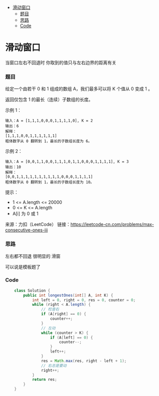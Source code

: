 - [滑动窗口](#滑动窗口)
    - [题目](#题目)
    - [思路](#思路)
    - [Code](#code)

# 滑动窗口

当窗口左右不回退时 你取到的值只与左右边界的距离有关

### 题目

给定一个由若干 0 和 1 组成的数组 A，我们最多可以将 K 个值从 0 变成 1 。

返回仅包含 1 的最长（连续）子数组的长度。


示例 1：
```
输入：A = [1,1,1,0,0,0,1,1,1,1,0], K = 2
输出：6
解释： 
[1,1,1,0,0,1,1,1,1,1,1]
粗体数字从 0 翻转到 1，最长的子数组长度为 6。
```
示例 2：
```
输入：A = [0,0,1,1,0,0,1,1,1,0,1,1,0,0,0,1,1,1,1], K = 3
输出：10
解释：
[0,0,1,1,1,1,1,1,1,1,1,1,0,0,0,1,1,1,1]
粗体数字从 0 翻转到 1，最长的子数组长度为 10。
```

提示：

- 1 <= A.length <= 20000
- 0 <= K <= A.length
- A[i] 为 0 或 1 

来源：力扣（LeetCode）
链接：https://leetcode-cn.com/problems/max-consecutive-ones-iii

### 思路

左右都不回退 很明显的 滑窗

可以说是模板题了

### Code
```java
    class Solution {
        public int longestOnes(int[] A, int K) {
            int left = 0, right = 0, res = 0, counter = 0;
            while (right < A.length) {
                // 检查右
                if (A[right] == 0) {
                    counter++;
                }
                // 左动
                while (counter > K) {
                    if (A[left] == 0) {
                        counter--;
                    }
                    left++;
                }
                res = Math.max(res, right - left + 1);
                // 右总是要动
                right++;
            }
            return res;
        }
    }
```